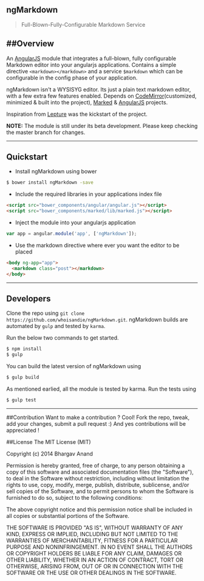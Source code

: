 ngMarkdown
----------

> Full-Blown-Fully-Configurable Markdown Service

##Overview
----------
An [AngularJS](https://angularjs.org) module that integrates a full-blown, fully configurable Markdown editor
into your angularjs applications. Contains a simple directive `<markdown></markdown>` and a service `$markdown` which can be configurable in the config phase of your application.

ngMarkdown isn't a WYSISYG editor. Its just a plain text markdown editor, with a few extra few features enabled.
Depends on [CodeMirror](https://codemirror.net)(customized, minimized & built into the project), [Marked](https://github.com/chjj/marked) & [AngularJS](https://angularjs.prg) projects.

Inspiration from [Lepture](https://github.com/lepture/editor) was the kickstart of the project.

**NOTE:** The module is still under its beta development. Please keep checking the master branch for changes.

---------

## Quickstart
- Install ngMarkdown using bower

```bash
$ bower install ngMarkdown -save
```

- Include the required libraries in your applications index file

```html
<script src="bower_components/angular/angular.js"></script>
<script src="bower_components/marked/lib/marked.js"></script>
```

- Inject the module into your angularjs application

```javascript
var app = angular.module('app', ['ngMarkdown']);
```

- Use the markdown directive where ever you want the editor to be placed

```html
<body ng-app="app">
  <markdown class="post"></markdown>
</body>
```

---------

## Developers
Clone the repo using `git clone https://github.com/whoisandie/ngMarkdown.git`.
ngMarkdown builds are automated by `gulp` and tested by `karma`.

Run the below two commands to get started.

```bash
$ npm install
$ gulp
```

You can build the latest version of ngMarkdown using

```bash
$ gulp build
```

As mentioned earlied, all the module is tested by karma. Run the tests using

```bash
$ gulp test
```

---------

##Contribution
Want to make a contribution ? Cool! Fork the repo, tweak, add your changes, submit a pull request :)
And yes contributions will be appreciated !

##License
The MIT License (MIT)

Copyright (c) 2014 Bhargav Anand

Permission is hereby granted, free of charge, to any person obtaining a copy
of this software and associated documentation files (the "Software"), to deal
in the Software without restriction, including without limitation the rights
to use, copy, modify, merge, publish, distribute, sublicense, and/or sell
copies of the Software, and to permit persons to whom the Software is
furnished to do so, subject to the following conditions:

The above copyright notice and this permission notice shall be included in all
copies or substantial portions of the Software.

THE SOFTWARE IS PROVIDED "AS IS", WITHOUT WARRANTY OF ANY KIND, EXPRESS OR
IMPLIED, INCLUDING BUT NOT LIMITED TO THE WARRANTIES OF MERCHANTABILITY,
FITNESS FOR A PARTICULAR PURPOSE AND NONINFRINGEMENT. IN NO EVENT SHALL THE
AUTHORS OR COPYRIGHT HOLDERS BE LIABLE FOR ANY CLAIM, DAMAGES OR OTHER
LIABILITY, WHETHER IN AN ACTION OF CONTRACT, TORT OR OTHERWISE, ARISING FROM,
OUT OF OR IN CONNECTION WITH THE SOFTWARE OR THE USE OR OTHER DEALINGS IN THE
SOFTWARE.